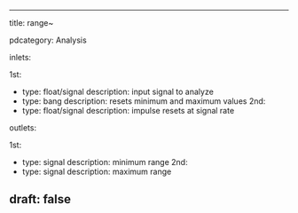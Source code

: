 --- 


title: range~

pdcategory: Analysis

inlets:

  1st:
  - type: float/signal
    description: input signal to analyze
  - type: bang
    description: resets minimum and maximum values
  2nd:
  - type: float/signal
    description: impulse resets at signal rate

outlets:

  1st:
  - type: signal
    description: minimum range
  2nd:
  - type: signal
    description: maximum range







draft: false
---